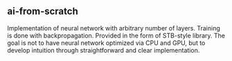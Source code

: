 ## ai-from-scratch

Implementation of neural network with arbitrary number of layers.
Training is done with backpropagation.
Provided in the form of STB-style library.
The goal is not to have neural network optimized via CPU and GPU, but
to develop intuition through straightforward and clear implementation.
